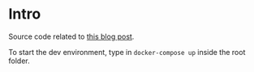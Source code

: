 # Intro

Source code related to [this blog post](https://arnaudcortisse.com/blog/trying-out-nestjs-part-1/).

To start the dev environment, type in `docker-compose up` inside the root folder.

